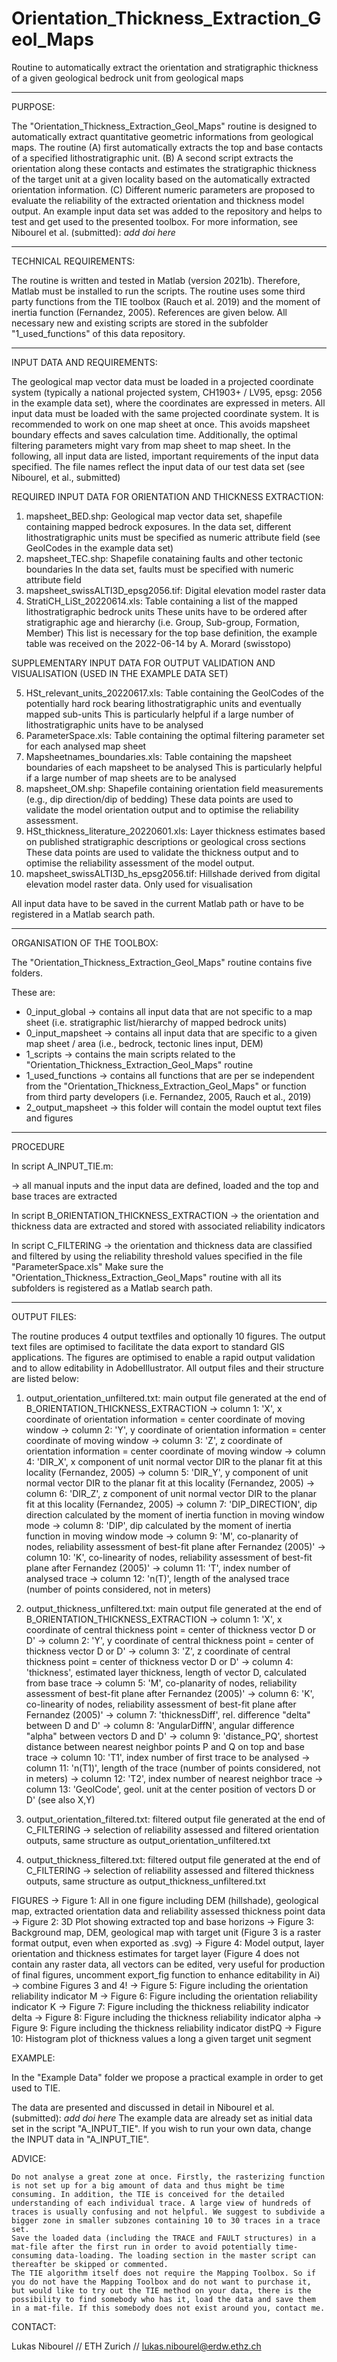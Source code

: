 # Orientation_Thickness_Extraction_Geol_Maps
Routine to automatically extract the orientation and stratigraphic thickness of a given geological bedrock unit from geological maps

***
PURPOSE:

The "Orientation_Thickness_Extraction_Geol_Maps" routine is designed to automatically extract quantitative geometric informations from geological maps. The routine (A) first automatically extracts the top and base contacts of a specified lithostratigraphic unit. (B) A second script extracts the orientation along these contacts and estimates the stratigraphic thickness of the target unit at a given locality based on the automatically extracted orientation information. (C) Different numeric parameters are proposed to evaluate the reliability of the extracted orientation and thickness model output. An example input data set was added to the repository and helps to test and get used to the presented toolbox. For more information, see Nibourel et al. (submitted): *add doi here*

***
TECHNICAL REQUIREMENTS:

The routine is written and tested in Matlab (version 2021b). Therefore, Matlab must be installed to run the scripts.
The routine uses some third party functions from the TIE toolbox (Rauch et al. 2019) and the moment of inertia function (Fernandez, 2005).
References are given below. All necessary new and existing scripts are stored in the subfolder "1_used_functions" of this data repository.

***
INPUT DATA AND REQUIREMENTS:

The geological map vector data must be loaded in a projected coordinate system (typically a national projected system, CH1903+ / LV95, epsg: 2056 in the example data set), where the coordinates are expressed in meters.
All input data must be loaded with the same projected coordinate system. It is recommended to work on one map sheet at once. This avoids mapsheet boundary effects and saves calculation time. Additionally, the optimal filtering parameters might vary from map sheet to map sheet.
In the following, all input data are listed, important requirements of the input data specified. The file names reflect the input data of our test data set (see Nibourel, et al., submitted)

REQUIRED INPUT DATA FOR ORIENTATION AND THICKNESS EXTRACTION:

1. mapsheet_BED.shp:                      Geological map vector data set, shapefile containing mapped bedrock exposures.
                                          In the data set, different lithostratigraphic units must be specified as numeric attribute field (see GeolCodes in the example data set)
2. mapsheet_TEC.shp:                      Shapefile conataining faults and other tectonic boundaries
                                          In the data set, faults must be specified with numeric attribute field
3. mapsheet_swissALTI3D_epsg2056.tif:     Digital elevation model raster data
4. StratiCH_LiSt_20220614.xls:            Table containing a list of the mapped lithostratigraphic bedrock units
                                          These units have to be ordered after stratigraphic age and hierarchy (i.e. Group, Sub-group, Formation, Member)
                                          This list is necessary for the top base definition, the example table was received on the 2022-06-14 by A. Morard (swisstopo)

SUPPLEMENTARY INPUT DATA FOR OUTPUT VALIDATION AND VISUALISATION (USED IN THE EXAMPLE DATA SET)

5. HSt_relevant_units_20220617.xls:       Table containing the GeolCodes of the potentially hard rock bearing lithostratigraphic units and eventually mapped sub-units
                                          This is particularly helpful if a large number of lithostratigraphic units have to be analysed
6. ParameterSpace.xls:                    Table containing the optimal filtering parameter set for each analysed map sheet
7. Mapsheetnames_boundaries.xls:          Table containing the mapsheet boundaries of each mapsheet to be analysed
                                          This is particularly helpful if a large number of map sheets are to be analysed
8. mapsheet_OM.shp:                       Shapefile containing orientation field measurements (e.g., dip direction/dip of bedding)
                                          These data points are used to validate the model orientation output and to optimise the reliability assessment.
9. HSt_thickness_literature_20220601.xls: Layer thickness estimates based on published stratigraphic descriptions or geological cross sections
                                          These data points are used to validate the thickness output and to optimise the reliability assessment of the model output.
10. mapsheet_swissALTI3D_hs_epsg2056.tif: Hillshade derived from digital elevation model raster data. Only used for visualisation

All input data have to be saved in the current Matlab path or have to be registered in a Matlab search path.

***
ORGANISATION OF THE TOOLBOX:

The "Orientation_Thickness_Extraction_Geol_Maps" routine contains five folders.

These are:

- 0_input_global
	-> contains all input data that are not specific to a map sheet (i.e. stratigraphic list/hierarchy of mapped bedrock units)
- 0_input_mapsheet
	-> contains all input data that are specific to a given map sheet / area (i.e., bedrock, tectonic lines input, DEM)
- 1_scripts
	-> contains the main scripts related to the "Orientation_Thickness_Extraction_Geol_Maps" routine
- 1_used_functions
	-> contains all functions that are per se independent from the "Orientation_Thickness_Extraction_Geol_Maps" or function from third party developers (i.e. Fernandez, 2005, Rauch et al., 2019)
- 2_output_mapsheet
	-> this folder will contain the model ouptut text files and figures

***
PROCEDURE

In script A_INPUT_TIE.m:

-> all manual inputs and the input data are defined, loaded and the top and base traces are extracted

In script B_ORIENTATION_THICKNESS_EXTRACTION
-> the orientation and thickness data are extracted and stored with associated reliability indicators

In script C_FILTERING
-> the orientation and thickness data are classified and filtered by using the reliability threshold values specified in the file "ParameterSpace.xls"
   Make sure the "Orientation_Thickness_Extraction_Geol_Maps" routine with all its subfolders is registered as a Matlab search path.

***
OUTPUT FILES:

The routine produces 4 output textfiles and optionally 10 figures.
The output text files are optimised to facilitate the data export to standard GIS applications.
The figures are optimised to enable a rapid output validation and to allow editability in AdobeIllustrator.
All output files and their structure are listed below:

1. output_orientation_unfiltered.txt: main output file generated at the end of B_ORIENTATION_THICKNESS_EXTRACTION 
	-> column 1: 'X', x coordinate of orientation information = center coordinate of moving window
	-> column 2: 'Y', y coordinate of orientation information = center coordinate of moving window
	-> column 3: 'Z', z coordinate of orientation information = center coordinate of moving window
	-> column 4: 'DIR_X', x component of unit normal vector DIR to the planar fit at this locality (Fernandez, 2005) 
	-> column 5: 'DIR_Y', y component of unit normal vector DIR to the planar fit at this locality (Fernandez, 2005)
	-> column 6: 'DIR_Z', z component of unit normal vector DIR to the planar fit at this locality (Fernandez, 2005)
	-> column 7: 'DIP_DIRECTION', dip direction calculated by the moment of inertia function in moving window mode
	-> column 8: 'DIP', dip calculated by the moment of inertia function in moving window mode
	-> column 9: 'M', co-planarity of nodes, reliability assessment of best-fit plane after Fernandez (2005)'
	-> column 10: 'K', co-linearity of nodes, reliability assessment of best-fit plane after Fernandez (2005)'
	-> column 11: 'T', index number of analysed trace
	-> column 12: 'n(T)', length of the analysed trace (number of points considered, not in meters)

2. output_thickness_unfiltered.txt: main output file generated at the end of B_ORIENTATION_THICKNESS_EXTRACTION
	-> column 1: 'X', x coordinate of central thickness point = center of thickness vector D or D'
	-> column 2: 'Y', y coordinate of central thickness point = center of thickness vector D or D'
	-> column 3: 'Z', z coordinate of central thickness point = center of thickness vector D or D'
	-> column 4: 'thickness', estimated layer thickness, length of vector D, calculated from base trace
	-> column 5: 'M', co-planarity of nodes, reliability assessment of best-fit plane after Fernandez (2005)'
	-> column 6: 'K', co-linearity of nodes, reliability assessment of best-fit plane after Fernandez (2005)'
	-> column 7: 'thicknessDiff', rel. difference "delta" between D and D'
	-> column 8: 'AngularDiffN', angular difference "alpha" between vectors D and D'
	-> column 9: 'distance_PQ', shortest distance between nearest neighbor points P and Q on top and base trace
	-> column 10: 'T1', index number of first trace to be analysed
	-> column 11: 'n(T1)', length of the trace (number of points considered, not in meters)
	-> column 12: 'T2', index number of nearest neighbor trace
	-> column 13: 'GeolCode', geol. unit at the center position of vectors D or D' (see also X,Y)

3. output_orientation_filtered.txt: filtered output file generated at the end of C_FILTERING
	-> selection of reliability assessed and filtered orientation outputs, same structure as output_orientation_unfiltered.txt

4. output_thickness_filtered.txt: filtered output file generated at the end of C_FILTERING
	-> selection of reliability assessed and filtered thickness outputs, same structure as output_thickness_unfiltered.txt

FIGURES
	-> Figure 1:     All in one figure including DEM (hillshade), geological map, extracted orientation data and reliability assessed thickness point data
	-> Figure 2:     3D Plot showing extracted top and base horizons
	-> Figure 3:     Background map, DEM, geological map with target unit (Figure 3 is a raster format output, even when exported as .svg)
	-> Figure 4:     Model output, layer orientation and thickness estimates for target layer (Figure 4 does not contain any raster data, all vectors can be edited, very useful for production of final figures, uncomment export_fig function to enhance editability in Ai) -> combine Figures 3 and 4!
	-> Figure 5:     Figure including the orientation reliability indicator M
	-> Figure 6:     Figure including the orientation reliability indicator K
	-> Figure 7:     Figure including the thickness reliability indicator delta
	-> Figure 8:     Figure including the thickness reliability indicator alpha
	-> Figure 9:     Figure including the thickness reliability indicator distPQ
	-> Figure 10:    Histogram plot of thickness values a long a given target unit segment


EXAMPLE:

In the "Example Data" folder we propose a practical example in order to get used to TIE.

The data are presented and discussed in detail in Nibourel et al. (submitted): *add doi here*
The example data are already set as initial data set in the script "A_INPUT_TIE". If you wish to run your own data, change the INPUT data in "A_INPUT_TIE".

ADVICE:

    Do not analyse a great zone at once. Firstly, the rasterizing function is not set up for a big amount of data and thus might be time consuming. In addition, the TIE is conceived for the detailed understanding of each individual trace. A large view of hundreds of traces is usually confusing and not helpful. We suggest to subdivide a bigger zone in smaller subzones containing 10 to 30 traces in a trace set.
    Save the loaded data (including the TRACE and FAULT structures) in a mat-file after the first run in order to avoid potentially time-consuming data-loading. The loading section in the master script can thereafter be skipped or commented.
    The TIE algorithm itself does not require the Mapping Toolbox. So if you do not have the Mapping Toolbox and do not want to purchase it, but would like to try out the TIE method on your data, there is the possibility to find somebody who has it, load the data and save them in a mat-file. If this somebody does not exist around you, contact me.

CONTACT:

Lukas Nibourel // ETH Zurich // lukas.nibourel@erdw.ethz.ch
